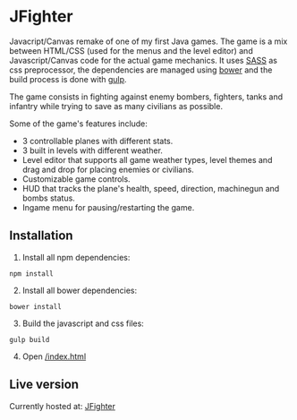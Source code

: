 # JFighter
Javacript/Canvas remake of one of my first Java games.
The game is a mix between HTML/CSS (used for the menus and the level editor) and Javascript/Canvas code for the actual game mechanics.
It uses [SASS](http://sass-lang.com) as css preprocessor, the dependencies are managed using [bower](https://bower.io) and the build process is done with [gulp](http://gulpjs.com).

The game consists in fighting against enemy bombers, fighters, tanks and infantry while trying to save as many civilians as possible.

Some of the game's features include:
- 3 controllable planes with different stats.
- 3 built in levels with different weather.
- Level editor that supports all game weather types, level themes and drag and drop for placing enemies or civilians.
- Customizable game controls.
- HUD that tracks the plane's health, speed, direction, machinegun and bombs status.
- Ingame menu for pausing/restarting the game.

## Installation

1. Install all npm dependencies:

  ```
  npm install
  ```

2. Install all bower dependencies:

  ```
  bower install
  ```

3. Build the javascript and css files:

  ```
  gulp build
  ```

4. Open [/index.html](https://github.com/gryp17/JFighter/blob/master/index.html)

## Live version

Currently hosted at: [JFighter](https://jfighter.gryp.dev/)
